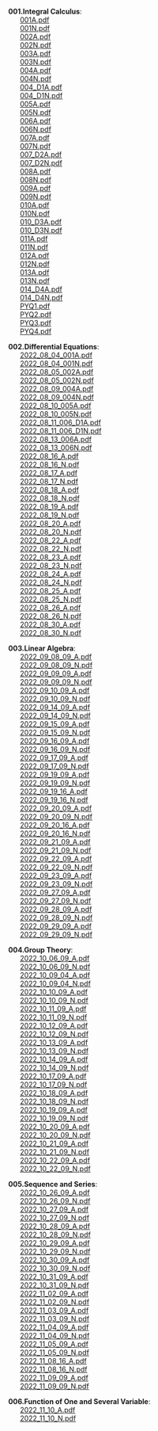 
 **001.Integral Calculus**:  
&nbsp;&nbsp;&nbsp;&nbsp;&nbsp;&nbsp;[001A.pdf](https://github.com/abhisindh/study/blob/master/001.Integral%20Calculus/001A.pdf)  
&nbsp;&nbsp;&nbsp;&nbsp;&nbsp;&nbsp;[001N.pdf](https://github.com/abhisindh/study/blob/master/001.Integral%20Calculus/001N.pdf)  
&nbsp;&nbsp;&nbsp;&nbsp;&nbsp;&nbsp;[002A.pdf](https://github.com/abhisindh/study/blob/master/001.Integral%20Calculus/002A.pdf)  
&nbsp;&nbsp;&nbsp;&nbsp;&nbsp;&nbsp;[002N.pdf](https://github.com/abhisindh/study/blob/master/001.Integral%20Calculus/002N.pdf)  
&nbsp;&nbsp;&nbsp;&nbsp;&nbsp;&nbsp;[003A.pdf](https://github.com/abhisindh/study/blob/master/001.Integral%20Calculus/003A.pdf)  
&nbsp;&nbsp;&nbsp;&nbsp;&nbsp;&nbsp;[003N.pdf](https://github.com/abhisindh/study/blob/master/001.Integral%20Calculus/003N.pdf)  
&nbsp;&nbsp;&nbsp;&nbsp;&nbsp;&nbsp;[004A.pdf](https://github.com/abhisindh/study/blob/master/001.Integral%20Calculus/004A.pdf)  
&nbsp;&nbsp;&nbsp;&nbsp;&nbsp;&nbsp;[004N.pdf](https://github.com/abhisindh/study/blob/master/001.Integral%20Calculus/004N.pdf)  
&nbsp;&nbsp;&nbsp;&nbsp;&nbsp;&nbsp;[004_D1A.pdf](https://github.com/abhisindh/study/blob/master/001.Integral%20Calculus/004_D1A.pdf)  
&nbsp;&nbsp;&nbsp;&nbsp;&nbsp;&nbsp;[004_D1N.pdf](https://github.com/abhisindh/study/blob/master/001.Integral%20Calculus/004_D1N.pdf)  
&nbsp;&nbsp;&nbsp;&nbsp;&nbsp;&nbsp;[005A.pdf](https://github.com/abhisindh/study/blob/master/001.Integral%20Calculus/005A.pdf)  
&nbsp;&nbsp;&nbsp;&nbsp;&nbsp;&nbsp;[005N.pdf](https://github.com/abhisindh/study/blob/master/001.Integral%20Calculus/005N.pdf)  
&nbsp;&nbsp;&nbsp;&nbsp;&nbsp;&nbsp;[006A.pdf](https://github.com/abhisindh/study/blob/master/001.Integral%20Calculus/006A.pdf)  
&nbsp;&nbsp;&nbsp;&nbsp;&nbsp;&nbsp;[006N.pdf](https://github.com/abhisindh/study/blob/master/001.Integral%20Calculus/006N.pdf)  
&nbsp;&nbsp;&nbsp;&nbsp;&nbsp;&nbsp;[007A.pdf](https://github.com/abhisindh/study/blob/master/001.Integral%20Calculus/007A.pdf)  
&nbsp;&nbsp;&nbsp;&nbsp;&nbsp;&nbsp;[007N.pdf](https://github.com/abhisindh/study/blob/master/001.Integral%20Calculus/007N.pdf)  
&nbsp;&nbsp;&nbsp;&nbsp;&nbsp;&nbsp;[007_D2A.pdf](https://github.com/abhisindh/study/blob/master/001.Integral%20Calculus/007_D2A.pdf)  
&nbsp;&nbsp;&nbsp;&nbsp;&nbsp;&nbsp;[007_D2N.pdf](https://github.com/abhisindh/study/blob/master/001.Integral%20Calculus/007_D2N.pdf)  
&nbsp;&nbsp;&nbsp;&nbsp;&nbsp;&nbsp;[008A.pdf](https://github.com/abhisindh/study/blob/master/001.Integral%20Calculus/008A.pdf)  
&nbsp;&nbsp;&nbsp;&nbsp;&nbsp;&nbsp;[008N.pdf](https://github.com/abhisindh/study/blob/master/001.Integral%20Calculus/008N.pdf)  
&nbsp;&nbsp;&nbsp;&nbsp;&nbsp;&nbsp;[009A.pdf](https://github.com/abhisindh/study/blob/master/001.Integral%20Calculus/009A.pdf)  
&nbsp;&nbsp;&nbsp;&nbsp;&nbsp;&nbsp;[009N.pdf](https://github.com/abhisindh/study/blob/master/001.Integral%20Calculus/009N.pdf)  
&nbsp;&nbsp;&nbsp;&nbsp;&nbsp;&nbsp;[010A.pdf](https://github.com/abhisindh/study/blob/master/001.Integral%20Calculus/010A.pdf)  
&nbsp;&nbsp;&nbsp;&nbsp;&nbsp;&nbsp;[010N.pdf](https://github.com/abhisindh/study/blob/master/001.Integral%20Calculus/010N.pdf)  
&nbsp;&nbsp;&nbsp;&nbsp;&nbsp;&nbsp;[010_D3A.pdf](https://github.com/abhisindh/study/blob/master/001.Integral%20Calculus/010_D3A.pdf)  
&nbsp;&nbsp;&nbsp;&nbsp;&nbsp;&nbsp;[010_D3N.pdf](https://github.com/abhisindh/study/blob/master/001.Integral%20Calculus/010_D3N.pdf)  
&nbsp;&nbsp;&nbsp;&nbsp;&nbsp;&nbsp;[011A.pdf](https://github.com/abhisindh/study/blob/master/001.Integral%20Calculus/011A.pdf)  
&nbsp;&nbsp;&nbsp;&nbsp;&nbsp;&nbsp;[011N.pdf](https://github.com/abhisindh/study/blob/master/001.Integral%20Calculus/011N.pdf)  
&nbsp;&nbsp;&nbsp;&nbsp;&nbsp;&nbsp;[012A.pdf](https://github.com/abhisindh/study/blob/master/001.Integral%20Calculus/012A.pdf)  
&nbsp;&nbsp;&nbsp;&nbsp;&nbsp;&nbsp;[012N.pdf](https://github.com/abhisindh/study/blob/master/001.Integral%20Calculus/012N.pdf)  
&nbsp;&nbsp;&nbsp;&nbsp;&nbsp;&nbsp;[013A.pdf](https://github.com/abhisindh/study/blob/master/001.Integral%20Calculus/013A.pdf)  
&nbsp;&nbsp;&nbsp;&nbsp;&nbsp;&nbsp;[013N.pdf](https://github.com/abhisindh/study/blob/master/001.Integral%20Calculus/013N.pdf)  
&nbsp;&nbsp;&nbsp;&nbsp;&nbsp;&nbsp;[014_D4A.pdf](https://github.com/abhisindh/study/blob/master/001.Integral%20Calculus/014_D4A.pdf)  
&nbsp;&nbsp;&nbsp;&nbsp;&nbsp;&nbsp;[014_D4N.pdf](https://github.com/abhisindh/study/blob/master/001.Integral%20Calculus/014_D4N.pdf)  
&nbsp;&nbsp;&nbsp;&nbsp;&nbsp;&nbsp;[PYQ1.pdf](https://github.com/abhisindh/study/blob/master/001.Integral%20Calculus/PYQ1.pdf)  
&nbsp;&nbsp;&nbsp;&nbsp;&nbsp;&nbsp;[PYQ2.pdf](https://github.com/abhisindh/study/blob/master/001.Integral%20Calculus/PYQ2.pdf)  
&nbsp;&nbsp;&nbsp;&nbsp;&nbsp;&nbsp;[PYQ3.pdf](https://github.com/abhisindh/study/blob/master/001.Integral%20Calculus/PYQ3.pdf)  
&nbsp;&nbsp;&nbsp;&nbsp;&nbsp;&nbsp;[PYQ4.pdf](https://github.com/abhisindh/study/blob/master/001.Integral%20Calculus/PYQ4.pdf)  

 **002.Differential Equations**:  
&nbsp;&nbsp;&nbsp;&nbsp;&nbsp;&nbsp;[2022_08_04_001A.pdf](https://github.com/abhisindh/study/blob/master/002.Differential%20Equations/2022_08_04_001A.pdf)  
&nbsp;&nbsp;&nbsp;&nbsp;&nbsp;&nbsp;[2022_08_04_001N.pdf](https://github.com/abhisindh/study/blob/master/002.Differential%20Equations/2022_08_04_001N.pdf)  
&nbsp;&nbsp;&nbsp;&nbsp;&nbsp;&nbsp;[2022_08_05_002A.pdf](https://github.com/abhisindh/study/blob/master/002.Differential%20Equations/2022_08_05_002A.pdf)  
&nbsp;&nbsp;&nbsp;&nbsp;&nbsp;&nbsp;[2022_08_05_002N.pdf](https://github.com/abhisindh/study/blob/master/002.Differential%20Equations/2022_08_05_002N.pdf)  
&nbsp;&nbsp;&nbsp;&nbsp;&nbsp;&nbsp;[2022_08_09_004A.pdf](https://github.com/abhisindh/study/blob/master/002.Differential%20Equations/2022_08_09_004A.pdf)  
&nbsp;&nbsp;&nbsp;&nbsp;&nbsp;&nbsp;[2022_08_09_004N.pdf](https://github.com/abhisindh/study/blob/master/002.Differential%20Equations/2022_08_09_004N.pdf)  
&nbsp;&nbsp;&nbsp;&nbsp;&nbsp;&nbsp;[2022_08_10_005A.pdf](https://github.com/abhisindh/study/blob/master/002.Differential%20Equations/2022_08_10_005A.pdf)  
&nbsp;&nbsp;&nbsp;&nbsp;&nbsp;&nbsp;[2022_08_10_005N.pdf](https://github.com/abhisindh/study/blob/master/002.Differential%20Equations/2022_08_10_005N.pdf)  
&nbsp;&nbsp;&nbsp;&nbsp;&nbsp;&nbsp;[2022_08_11_006_D1A.pdf](https://github.com/abhisindh/study/blob/master/002.Differential%20Equations/2022_08_11_006_D1A.pdf)  
&nbsp;&nbsp;&nbsp;&nbsp;&nbsp;&nbsp;[2022_08_11_006_D1N.pdf](https://github.com/abhisindh/study/blob/master/002.Differential%20Equations/2022_08_11_006_D1N.pdf)  
&nbsp;&nbsp;&nbsp;&nbsp;&nbsp;&nbsp;[2022_08_13_006A.pdf](https://github.com/abhisindh/study/blob/master/002.Differential%20Equations/2022_08_13_006A.pdf)  
&nbsp;&nbsp;&nbsp;&nbsp;&nbsp;&nbsp;[2022_08_13_006N.pdf](https://github.com/abhisindh/study/blob/master/002.Differential%20Equations/2022_08_13_006N.pdf)  
&nbsp;&nbsp;&nbsp;&nbsp;&nbsp;&nbsp;[2022_08_16_A.pdf](https://github.com/abhisindh/study/blob/master/002.Differential%20Equations/2022_08_16_A.pdf)  
&nbsp;&nbsp;&nbsp;&nbsp;&nbsp;&nbsp;[2022_08_16_N.pdf](https://github.com/abhisindh/study/blob/master/002.Differential%20Equations/2022_08_16_N.pdf)  
&nbsp;&nbsp;&nbsp;&nbsp;&nbsp;&nbsp;[2022_08_17_A.pdf](https://github.com/abhisindh/study/blob/master/002.Differential%20Equations/2022_08_17_A.pdf)  
&nbsp;&nbsp;&nbsp;&nbsp;&nbsp;&nbsp;[2022_08_17_N.pdf](https://github.com/abhisindh/study/blob/master/002.Differential%20Equations/2022_08_17_N.pdf)  
&nbsp;&nbsp;&nbsp;&nbsp;&nbsp;&nbsp;[2022_08_18_A.pdf](https://github.com/abhisindh/study/blob/master/002.Differential%20Equations/2022_08_18_A.pdf)  
&nbsp;&nbsp;&nbsp;&nbsp;&nbsp;&nbsp;[2022_08_18_N.pdf](https://github.com/abhisindh/study/blob/master/002.Differential%20Equations/2022_08_18_N.pdf)  
&nbsp;&nbsp;&nbsp;&nbsp;&nbsp;&nbsp;[2022_08_19_A.pdf](https://github.com/abhisindh/study/blob/master/002.Differential%20Equations/2022_08_19_A.pdf)  
&nbsp;&nbsp;&nbsp;&nbsp;&nbsp;&nbsp;[2022_08_19_N.pdf](https://github.com/abhisindh/study/blob/master/002.Differential%20Equations/2022_08_19_N.pdf)  
&nbsp;&nbsp;&nbsp;&nbsp;&nbsp;&nbsp;[2022_08_20_A.pdf](https://github.com/abhisindh/study/blob/master/002.Differential%20Equations/2022_08_20_A.pdf)  
&nbsp;&nbsp;&nbsp;&nbsp;&nbsp;&nbsp;[2022_08_20_N.pdf](https://github.com/abhisindh/study/blob/master/002.Differential%20Equations/2022_08_20_N.pdf)  
&nbsp;&nbsp;&nbsp;&nbsp;&nbsp;&nbsp;[2022_08_22_A.pdf](https://github.com/abhisindh/study/blob/master/002.Differential%20Equations/2022_08_22_A.pdf)  
&nbsp;&nbsp;&nbsp;&nbsp;&nbsp;&nbsp;[2022_08_22_N.pdf](https://github.com/abhisindh/study/blob/master/002.Differential%20Equations/2022_08_22_N.pdf)  
&nbsp;&nbsp;&nbsp;&nbsp;&nbsp;&nbsp;[2022_08_23_A.pdf](https://github.com/abhisindh/study/blob/master/002.Differential%20Equations/2022_08_23_A.pdf)  
&nbsp;&nbsp;&nbsp;&nbsp;&nbsp;&nbsp;[2022_08_23_N.pdf](https://github.com/abhisindh/study/blob/master/002.Differential%20Equations/2022_08_23_N.pdf)  
&nbsp;&nbsp;&nbsp;&nbsp;&nbsp;&nbsp;[2022_08_24_A.pdf](https://github.com/abhisindh/study/blob/master/002.Differential%20Equations/2022_08_24_A.pdf)  
&nbsp;&nbsp;&nbsp;&nbsp;&nbsp;&nbsp;[2022_08_24_N.pdf](https://github.com/abhisindh/study/blob/master/002.Differential%20Equations/2022_08_24_N.pdf)  
&nbsp;&nbsp;&nbsp;&nbsp;&nbsp;&nbsp;[2022_08_25_A.pdf](https://github.com/abhisindh/study/blob/master/002.Differential%20Equations/2022_08_25_A.pdf)  
&nbsp;&nbsp;&nbsp;&nbsp;&nbsp;&nbsp;[2022_08_25_N.pdf](https://github.com/abhisindh/study/blob/master/002.Differential%20Equations/2022_08_25_N.pdf)  
&nbsp;&nbsp;&nbsp;&nbsp;&nbsp;&nbsp;[2022_08_26_A.pdf](https://github.com/abhisindh/study/blob/master/002.Differential%20Equations/2022_08_26_A.pdf)  
&nbsp;&nbsp;&nbsp;&nbsp;&nbsp;&nbsp;[2022_08_26_N.pdf](https://github.com/abhisindh/study/blob/master/002.Differential%20Equations/2022_08_26_N.pdf)  
&nbsp;&nbsp;&nbsp;&nbsp;&nbsp;&nbsp;[2022_08_30_A.pdf](https://github.com/abhisindh/study/blob/master/002.Differential%20Equations/2022_08_30_A.pdf)  
&nbsp;&nbsp;&nbsp;&nbsp;&nbsp;&nbsp;[2022_08_30_N.pdf](https://github.com/abhisindh/study/blob/master/002.Differential%20Equations/2022_08_30_N.pdf)  

 **003.Linear Algebra**:  
&nbsp;&nbsp;&nbsp;&nbsp;&nbsp;&nbsp;[2022_09_08_09_A.pdf](https://github.com/abhisindh/study/blob/master/003.Linear%20Algebra/2022_09_08_09_A.pdf)  
&nbsp;&nbsp;&nbsp;&nbsp;&nbsp;&nbsp;[2022_09_08_09_N.pdf](https://github.com/abhisindh/study/blob/master/003.Linear%20Algebra/2022_09_08_09_N.pdf)  
&nbsp;&nbsp;&nbsp;&nbsp;&nbsp;&nbsp;[2022_09_09_09_A.pdf](https://github.com/abhisindh/study/blob/master/003.Linear%20Algebra/2022_09_09_09_A.pdf)  
&nbsp;&nbsp;&nbsp;&nbsp;&nbsp;&nbsp;[2022_09_09_09_N.pdf](https://github.com/abhisindh/study/blob/master/003.Linear%20Algebra/2022_09_09_09_N.pdf)  
&nbsp;&nbsp;&nbsp;&nbsp;&nbsp;&nbsp;[2022_09_10_09_A.pdf](https://github.com/abhisindh/study/blob/master/003.Linear%20Algebra/2022_09_10_09_A.pdf)  
&nbsp;&nbsp;&nbsp;&nbsp;&nbsp;&nbsp;[2022_09_10_09_N.pdf](https://github.com/abhisindh/study/blob/master/003.Linear%20Algebra/2022_09_10_09_N.pdf)  
&nbsp;&nbsp;&nbsp;&nbsp;&nbsp;&nbsp;[2022_09_14_09_A.pdf](https://github.com/abhisindh/study/blob/master/003.Linear%20Algebra/2022_09_14_09_A.pdf)  
&nbsp;&nbsp;&nbsp;&nbsp;&nbsp;&nbsp;[2022_09_14_09_N.pdf](https://github.com/abhisindh/study/blob/master/003.Linear%20Algebra/2022_09_14_09_N.pdf)  
&nbsp;&nbsp;&nbsp;&nbsp;&nbsp;&nbsp;[2022_09_15_09_A.pdf](https://github.com/abhisindh/study/blob/master/003.Linear%20Algebra/2022_09_15_09_A.pdf)  
&nbsp;&nbsp;&nbsp;&nbsp;&nbsp;&nbsp;[2022_09_15_09_N.pdf](https://github.com/abhisindh/study/blob/master/003.Linear%20Algebra/2022_09_15_09_N.pdf)  
&nbsp;&nbsp;&nbsp;&nbsp;&nbsp;&nbsp;[2022_09_16_09_A.pdf](https://github.com/abhisindh/study/blob/master/003.Linear%20Algebra/2022_09_16_09_A.pdf)  
&nbsp;&nbsp;&nbsp;&nbsp;&nbsp;&nbsp;[2022_09_16_09_N.pdf](https://github.com/abhisindh/study/blob/master/003.Linear%20Algebra/2022_09_16_09_N.pdf)  
&nbsp;&nbsp;&nbsp;&nbsp;&nbsp;&nbsp;[2022_09_17_09_A.pdf](https://github.com/abhisindh/study/blob/master/003.Linear%20Algebra/2022_09_17_09_A.pdf)  
&nbsp;&nbsp;&nbsp;&nbsp;&nbsp;&nbsp;[2022_09_17_09_N.pdf](https://github.com/abhisindh/study/blob/master/003.Linear%20Algebra/2022_09_17_09_N.pdf)  
&nbsp;&nbsp;&nbsp;&nbsp;&nbsp;&nbsp;[2022_09_19_09_A.pdf](https://github.com/abhisindh/study/blob/master/003.Linear%20Algebra/2022_09_19_09_A.pdf)  
&nbsp;&nbsp;&nbsp;&nbsp;&nbsp;&nbsp;[2022_09_19_09_N.pdf](https://github.com/abhisindh/study/blob/master/003.Linear%20Algebra/2022_09_19_09_N.pdf)  
&nbsp;&nbsp;&nbsp;&nbsp;&nbsp;&nbsp;[2022_09_19_16_A.pdf](https://github.com/abhisindh/study/blob/master/003.Linear%20Algebra/2022_09_19_16_A.pdf)  
&nbsp;&nbsp;&nbsp;&nbsp;&nbsp;&nbsp;[2022_09_19_16_N.pdf](https://github.com/abhisindh/study/blob/master/003.Linear%20Algebra/2022_09_19_16_N.pdf)  
&nbsp;&nbsp;&nbsp;&nbsp;&nbsp;&nbsp;[2022_09_20_09_A.pdf](https://github.com/abhisindh/study/blob/master/003.Linear%20Algebra/2022_09_20_09_A.pdf)  
&nbsp;&nbsp;&nbsp;&nbsp;&nbsp;&nbsp;[2022_09_20_09_N.pdf](https://github.com/abhisindh/study/blob/master/003.Linear%20Algebra/2022_09_20_09_N.pdf)  
&nbsp;&nbsp;&nbsp;&nbsp;&nbsp;&nbsp;[2022_09_20_16_A.pdf](https://github.com/abhisindh/study/blob/master/003.Linear%20Algebra/2022_09_20_16_A.pdf)  
&nbsp;&nbsp;&nbsp;&nbsp;&nbsp;&nbsp;[2022_09_20_16_N.pdf](https://github.com/abhisindh/study/blob/master/003.Linear%20Algebra/2022_09_20_16_N.pdf)  
&nbsp;&nbsp;&nbsp;&nbsp;&nbsp;&nbsp;[2022_09_21_09_A.pdf](https://github.com/abhisindh/study/blob/master/003.Linear%20Algebra/2022_09_21_09_A.pdf)  
&nbsp;&nbsp;&nbsp;&nbsp;&nbsp;&nbsp;[2022_09_21_09_N.pdf](https://github.com/abhisindh/study/blob/master/003.Linear%20Algebra/2022_09_21_09_N.pdf)  
&nbsp;&nbsp;&nbsp;&nbsp;&nbsp;&nbsp;[2022_09_22_09_A.pdf](https://github.com/abhisindh/study/blob/master/003.Linear%20Algebra/2022_09_22_09_A.pdf)  
&nbsp;&nbsp;&nbsp;&nbsp;&nbsp;&nbsp;[2022_09_22_09_N.pdf](https://github.com/abhisindh/study/blob/master/003.Linear%20Algebra/2022_09_22_09_N.pdf)  
&nbsp;&nbsp;&nbsp;&nbsp;&nbsp;&nbsp;[2022_09_23_09_A.pdf](https://github.com/abhisindh/study/blob/master/003.Linear%20Algebra/2022_09_23_09_A.pdf)  
&nbsp;&nbsp;&nbsp;&nbsp;&nbsp;&nbsp;[2022_09_23_09_N.pdf](https://github.com/abhisindh/study/blob/master/003.Linear%20Algebra/2022_09_23_09_N.pdf)  
&nbsp;&nbsp;&nbsp;&nbsp;&nbsp;&nbsp;[2022_09_27_09_A.pdf](https://github.com/abhisindh/study/blob/master/003.Linear%20Algebra/2022_09_27_09_A.pdf)  
&nbsp;&nbsp;&nbsp;&nbsp;&nbsp;&nbsp;[2022_09_27_09_N.pdf](https://github.com/abhisindh/study/blob/master/003.Linear%20Algebra/2022_09_27_09_N.pdf)  
&nbsp;&nbsp;&nbsp;&nbsp;&nbsp;&nbsp;[2022_09_28_09_A.pdf](https://github.com/abhisindh/study/blob/master/003.Linear%20Algebra/2022_09_28_09_A.pdf)  
&nbsp;&nbsp;&nbsp;&nbsp;&nbsp;&nbsp;[2022_09_28_09_N.pdf](https://github.com/abhisindh/study/blob/master/003.Linear%20Algebra/2022_09_28_09_N.pdf)  
&nbsp;&nbsp;&nbsp;&nbsp;&nbsp;&nbsp;[2022_09_29_09_A.pdf](https://github.com/abhisindh/study/blob/master/003.Linear%20Algebra/2022_09_29_09_A.pdf)  
&nbsp;&nbsp;&nbsp;&nbsp;&nbsp;&nbsp;[2022_09_29_09_N.pdf](https://github.com/abhisindh/study/blob/master/003.Linear%20Algebra/2022_09_29_09_N.pdf)  

 **004.Group Theory**:  
&nbsp;&nbsp;&nbsp;&nbsp;&nbsp;&nbsp;[2022_10_06_09_A.pdf](https://github.com/abhisindh/study/blob/master/004.Group%20Theory/2022_10_06_09_A.pdf)  
&nbsp;&nbsp;&nbsp;&nbsp;&nbsp;&nbsp;[2022_10_06_09_N.pdf](https://github.com/abhisindh/study/blob/master/004.Group%20Theory/2022_10_06_09_N.pdf)  
&nbsp;&nbsp;&nbsp;&nbsp;&nbsp;&nbsp;[2022_10_09_04_A.pdf](https://github.com/abhisindh/study/blob/master/004.Group%20Theory/2022_10_09_04_A.pdf)  
&nbsp;&nbsp;&nbsp;&nbsp;&nbsp;&nbsp;[2022_10_09_04_N.pdf](https://github.com/abhisindh/study/blob/master/004.Group%20Theory/2022_10_09_04_N.pdf)  
&nbsp;&nbsp;&nbsp;&nbsp;&nbsp;&nbsp;[2022_10_10_09_A.pdf](https://github.com/abhisindh/study/blob/master/004.Group%20Theory/2022_10_10_09_A.pdf)  
&nbsp;&nbsp;&nbsp;&nbsp;&nbsp;&nbsp;[2022_10_10_09_N.pdf](https://github.com/abhisindh/study/blob/master/004.Group%20Theory/2022_10_10_09_N.pdf)  
&nbsp;&nbsp;&nbsp;&nbsp;&nbsp;&nbsp;[2022_10_11_09_A.pdf](https://github.com/abhisindh/study/blob/master/004.Group%20Theory/2022_10_11_09_A.pdf)  
&nbsp;&nbsp;&nbsp;&nbsp;&nbsp;&nbsp;[2022_10_11_09_N.pdf](https://github.com/abhisindh/study/blob/master/004.Group%20Theory/2022_10_11_09_N.pdf)  
&nbsp;&nbsp;&nbsp;&nbsp;&nbsp;&nbsp;[2022_10_12_09_A.pdf](https://github.com/abhisindh/study/blob/master/004.Group%20Theory/2022_10_12_09_A.pdf)  
&nbsp;&nbsp;&nbsp;&nbsp;&nbsp;&nbsp;[2022_10_12_09_N.pdf](https://github.com/abhisindh/study/blob/master/004.Group%20Theory/2022_10_12_09_N.pdf)  
&nbsp;&nbsp;&nbsp;&nbsp;&nbsp;&nbsp;[2022_10_13_09_A.pdf](https://github.com/abhisindh/study/blob/master/004.Group%20Theory/2022_10_13_09_A.pdf)  
&nbsp;&nbsp;&nbsp;&nbsp;&nbsp;&nbsp;[2022_10_13_09_N.pdf](https://github.com/abhisindh/study/blob/master/004.Group%20Theory/2022_10_13_09_N.pdf)  
&nbsp;&nbsp;&nbsp;&nbsp;&nbsp;&nbsp;[2022_10_14_09_A.pdf](https://github.com/abhisindh/study/blob/master/004.Group%20Theory/2022_10_14_09_A.pdf)  
&nbsp;&nbsp;&nbsp;&nbsp;&nbsp;&nbsp;[2022_10_14_09_N.pdf](https://github.com/abhisindh/study/blob/master/004.Group%20Theory/2022_10_14_09_N.pdf)  
&nbsp;&nbsp;&nbsp;&nbsp;&nbsp;&nbsp;[2022_10_17_09_A.pdf](https://github.com/abhisindh/study/blob/master/004.Group%20Theory/2022_10_17_09_A.pdf)  
&nbsp;&nbsp;&nbsp;&nbsp;&nbsp;&nbsp;[2022_10_17_09_N.pdf](https://github.com/abhisindh/study/blob/master/004.Group%20Theory/2022_10_17_09_N.pdf)  
&nbsp;&nbsp;&nbsp;&nbsp;&nbsp;&nbsp;[2022_10_18_09_A.pdf](https://github.com/abhisindh/study/blob/master/004.Group%20Theory/2022_10_18_09_A.pdf)  
&nbsp;&nbsp;&nbsp;&nbsp;&nbsp;&nbsp;[2022_10_18_09_N.pdf](https://github.com/abhisindh/study/blob/master/004.Group%20Theory/2022_10_18_09_N.pdf)  
&nbsp;&nbsp;&nbsp;&nbsp;&nbsp;&nbsp;[2022_10_19_09_A.pdf](https://github.com/abhisindh/study/blob/master/004.Group%20Theory/2022_10_19_09_A.pdf)  
&nbsp;&nbsp;&nbsp;&nbsp;&nbsp;&nbsp;[2022_10_19_09_N.pdf](https://github.com/abhisindh/study/blob/master/004.Group%20Theory/2022_10_19_09_N.pdf)  
&nbsp;&nbsp;&nbsp;&nbsp;&nbsp;&nbsp;[2022_10_20_09_A.pdf](https://github.com/abhisindh/study/blob/master/004.Group%20Theory/2022_10_20_09_A.pdf)  
&nbsp;&nbsp;&nbsp;&nbsp;&nbsp;&nbsp;[2022_10_20_09_N.pdf](https://github.com/abhisindh/study/blob/master/004.Group%20Theory/2022_10_20_09_N.pdf)  
&nbsp;&nbsp;&nbsp;&nbsp;&nbsp;&nbsp;[2022_10_21_09_A.pdf](https://github.com/abhisindh/study/blob/master/004.Group%20Theory/2022_10_21_09_A.pdf)  
&nbsp;&nbsp;&nbsp;&nbsp;&nbsp;&nbsp;[2022_10_21_09_N.pdf](https://github.com/abhisindh/study/blob/master/004.Group%20Theory/2022_10_21_09_N.pdf)  
&nbsp;&nbsp;&nbsp;&nbsp;&nbsp;&nbsp;[2022_10_22_09_A.pdf](https://github.com/abhisindh/study/blob/master/004.Group%20Theory/2022_10_22_09_A.pdf)  
&nbsp;&nbsp;&nbsp;&nbsp;&nbsp;&nbsp;[2022_10_22_09_N.pdf](https://github.com/abhisindh/study/blob/master/004.Group%20Theory/2022_10_22_09_N.pdf)  

 **005.Sequence and Series**:  
&nbsp;&nbsp;&nbsp;&nbsp;&nbsp;&nbsp;[2022_10_26_09_A.pdf](https://github.com/abhisindh/study/blob/master/005.Sequence%20and%20Series/2022_10_26_09_A.pdf)  
&nbsp;&nbsp;&nbsp;&nbsp;&nbsp;&nbsp;[2022_10_26_09_N.pdf](https://github.com/abhisindh/study/blob/master/005.Sequence%20and%20Series/2022_10_26_09_N.pdf)  
&nbsp;&nbsp;&nbsp;&nbsp;&nbsp;&nbsp;[2022_10_27_09_A.pdf](https://github.com/abhisindh/study/blob/master/005.Sequence%20and%20Series/2022_10_27_09_A.pdf)  
&nbsp;&nbsp;&nbsp;&nbsp;&nbsp;&nbsp;[2022_10_27_09_N.pdf](https://github.com/abhisindh/study/blob/master/005.Sequence%20and%20Series/2022_10_27_09_N.pdf)  
&nbsp;&nbsp;&nbsp;&nbsp;&nbsp;&nbsp;[2022_10_28_09_A.pdf](https://github.com/abhisindh/study/blob/master/005.Sequence%20and%20Series/2022_10_28_09_A.pdf)  
&nbsp;&nbsp;&nbsp;&nbsp;&nbsp;&nbsp;[2022_10_28_09_N.pdf](https://github.com/abhisindh/study/blob/master/005.Sequence%20and%20Series/2022_10_28_09_N.pdf)  
&nbsp;&nbsp;&nbsp;&nbsp;&nbsp;&nbsp;[2022_10_29_09_A.pdf](https://github.com/abhisindh/study/blob/master/005.Sequence%20and%20Series/2022_10_29_09_A.pdf)  
&nbsp;&nbsp;&nbsp;&nbsp;&nbsp;&nbsp;[2022_10_29_09_N.pdf](https://github.com/abhisindh/study/blob/master/005.Sequence%20and%20Series/2022_10_29_09_N.pdf)  
&nbsp;&nbsp;&nbsp;&nbsp;&nbsp;&nbsp;[2022_10_30_09_A.pdf](https://github.com/abhisindh/study/blob/master/005.Sequence%20and%20Series/2022_10_30_09_A.pdf)  
&nbsp;&nbsp;&nbsp;&nbsp;&nbsp;&nbsp;[2022_10_30_09_N.pdf](https://github.com/abhisindh/study/blob/master/005.Sequence%20and%20Series/2022_10_30_09_N.pdf)  
&nbsp;&nbsp;&nbsp;&nbsp;&nbsp;&nbsp;[2022_10_31_09_A.pdf](https://github.com/abhisindh/study/blob/master/005.Sequence%20and%20Series/2022_10_31_09_A.pdf)  
&nbsp;&nbsp;&nbsp;&nbsp;&nbsp;&nbsp;[2022_10_31_09_N.pdf](https://github.com/abhisindh/study/blob/master/005.Sequence%20and%20Series/2022_10_31_09_N.pdf)  
&nbsp;&nbsp;&nbsp;&nbsp;&nbsp;&nbsp;[2022_11_02_09_A.pdf](https://github.com/abhisindh/study/blob/master/005.Sequence%20and%20Series/2022_11_02_09_A.pdf)  
&nbsp;&nbsp;&nbsp;&nbsp;&nbsp;&nbsp;[2022_11_02_09_N.pdf](https://github.com/abhisindh/study/blob/master/005.Sequence%20and%20Series/2022_11_02_09_N.pdf)  
&nbsp;&nbsp;&nbsp;&nbsp;&nbsp;&nbsp;[2022_11_03_09_A.pdf](https://github.com/abhisindh/study/blob/master/005.Sequence%20and%20Series/2022_11_03_09_A.pdf)  
&nbsp;&nbsp;&nbsp;&nbsp;&nbsp;&nbsp;[2022_11_03_09_N.pdf](https://github.com/abhisindh/study/blob/master/005.Sequence%20and%20Series/2022_11_03_09_N.pdf)  
&nbsp;&nbsp;&nbsp;&nbsp;&nbsp;&nbsp;[2022_11_04_09_A.pdf](https://github.com/abhisindh/study/blob/master/005.Sequence%20and%20Series/2022_11_04_09_A.pdf)  
&nbsp;&nbsp;&nbsp;&nbsp;&nbsp;&nbsp;[2022_11_04_09_N.pdf](https://github.com/abhisindh/study/blob/master/005.Sequence%20and%20Series/2022_11_04_09_N.pdf)  
&nbsp;&nbsp;&nbsp;&nbsp;&nbsp;&nbsp;[2022_11_05_09_A.pdf](https://github.com/abhisindh/study/blob/master/005.Sequence%20and%20Series/2022_11_05_09_A.pdf)  
&nbsp;&nbsp;&nbsp;&nbsp;&nbsp;&nbsp;[2022_11_05_09_N.pdf](https://github.com/abhisindh/study/blob/master/005.Sequence%20and%20Series/2022_11_05_09_N.pdf)  
&nbsp;&nbsp;&nbsp;&nbsp;&nbsp;&nbsp;[2022_11_08_16_A.pdf](https://github.com/abhisindh/study/blob/master/005.Sequence%20and%20Series/2022_11_08_16_A.pdf)  
&nbsp;&nbsp;&nbsp;&nbsp;&nbsp;&nbsp;[2022_11_08_16_N.pdf](https://github.com/abhisindh/study/blob/master/005.Sequence%20and%20Series/2022_11_08_16_N.pdf)  
&nbsp;&nbsp;&nbsp;&nbsp;&nbsp;&nbsp;[2022_11_09_09_A.pdf](https://github.com/abhisindh/study/blob/master/005.Sequence%20and%20Series/2022_11_09_09_A.pdf)  
&nbsp;&nbsp;&nbsp;&nbsp;&nbsp;&nbsp;[2022_11_09_09_N.pdf](https://github.com/abhisindh/study/blob/master/005.Sequence%20and%20Series/2022_11_09_09_N.pdf)  

 **006.Function of One and Several Variable**:  
&nbsp;&nbsp;&nbsp;&nbsp;&nbsp;&nbsp;[2022_11_10_A.pdf](https://github.com/abhisindh/study/blob/master/006.Function%20of%20One%20and%20Several%20Variable/2022_11_10_A.pdf)  
&nbsp;&nbsp;&nbsp;&nbsp;&nbsp;&nbsp;[2022_11_10_N.pdf](https://github.com/abhisindh/study/blob/master/006.Function%20of%20One%20and%20Several%20Variable/2022_11_10_N.pdf)  
